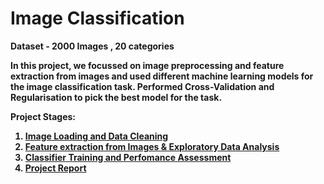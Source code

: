 # Image Classification

<b>Dataset<b> - 2000 Images , 20 categories

In this project, we focussed on image preprocessing and feature extraction from images and used different machine learning models for the image classification task. Performed Cross-Validation and Regularisation to pick the best model for the task.

Project Stages:

1. [Image Loading and Data Cleaning](https://github.com/brinsga/Machine-Learning/blob/master/Image-Classification/GradProject_NB1.ipynb)
2. [Feature extraction from Images & Exploratory Data Analysis](https://github.com/brinsga/Machine-Learning/blob/master/Image-Classification/GradProject_NB2.ipynb)
3. [Classifier Training and Perfomance Assessment](https://github.com/brinsga/Machine-Learning/blob/master/Image-Classification/GradProject_NB3.ipynb)
4. [Project Report](https://github.com/brinsga/Machine-Learning/blob/master/Image-Classification/Image_Classification.pdf)
